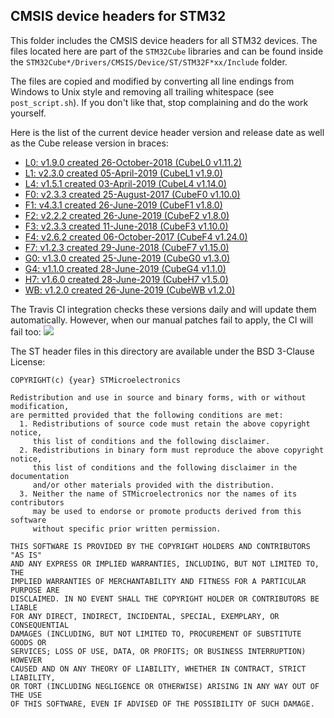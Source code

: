 ## CMSIS device headers for STM32

This folder includes the CMSIS device headers for all STM32 devices.
The files located here are part of the `STM32Cube` libraries and can be found inside the `STM32Cube*/Drivers/CMSIS/Device/ST/STM32F*xx/Include` folder.  

The files are copied and modified by converting all line endings from Windows to Unix style and removing all trailing whitespace (see `post_script.sh`). If you don't like that, stop complaining and do the work yourself.

Here is the list of the current device header version and release date as well as the Cube release version in braces:

- [L0: v1.9.0 created 26-October-2018 (CubeL0 v1.11.2)](http://www.st.com/en/embedded-software/stm32cubel0.html)
- [L1: v2.3.0 created 05-April-2019 (CubeL1 v1.9.0)](http://www.st.com/en/embedded-software/stm32cubel1.html)
- [L4: v1.5.1 created 03-April-2019 (CubeL4 v1.14.0)](http://www.st.com/en/embedded-software/stm32cubel4.html)
- [F0: v2.3.3 created 25-August-2017 (CubeF0 v1.10.0)](http://www.st.com/en/embedded-software/stm32cubef0.html)
- [F1: v4.3.1 created 26-June-2019 (CubeF1 v1.8.0)](http://www.st.com/en/embedded-software/stm32cubef1.html)
- [F2: v2.2.2 created 26-June-2019 (CubeF2 v1.8.0)](http://www.st.com/en/embedded-software/stm32cubef2.html)
- [F3: v2.3.3 created 11-June-2018 (CubeF3 v1.10.0)](http://www.st.com/en/embedded-software/stm32cubef3.html)
- [F4: v2.6.2 created 06-October-2017 (CubeF4 v1.24.0)](http://www.st.com/en/embedded-software/stm32cubef4.html)
- [F7: v1.2.3 created 29-June-2018 (CubeF7 v1.15.0)](http://www.st.com/en/embedded-software/stm32cubef7.html)
- [G0: v1.3.0 created 25-June-2019 (CubeG0 v1.3.0)](http://www.st.com/en/embedded-software/stm32cubeg0.html)
- [G4: v1.1.0 created 28-June-2019 (CubeG4 v1.1.0)](http://www.st.com/en/embedded-software/stm32cubeg4.html)
- [H7: v1.6.0 created 28-June-2019 (CubeH7 v1.5.0)](http://www.st.com/en/embedded-software/stm32cubeh7.html)
- [WB: v1.2.0 created 26-June-2019 (CubeWB v1.2.0)](http://www.st.com/en/embedded-software/stm32cubewb.html)

The Travis CI integration checks these versions daily and will update them automatically.
However, when our manual patches fail to apply, the CI will fail too: [![](https://travis-ci.org/modm-io/cmsis-header-stm32.svg?branch=master)](https://travis-ci.org/modm-io/cmsis-header-stm32)

The ST header files in this directory are available under the BSD 3-Clause License:
```
COPYRIGHT(c) {year} STMicroelectronics

Redistribution and use in source and binary forms, with or without modification,
are permitted provided that the following conditions are met:
  1. Redistributions of source code must retain the above copyright notice,
     this list of conditions and the following disclaimer.
  2. Redistributions in binary form must reproduce the above copyright notice,
     this list of conditions and the following disclaimer in the documentation
     and/or other materials provided with the distribution.
  3. Neither the name of STMicroelectronics nor the names of its contributors
     may be used to endorse or promote products derived from this software
     without specific prior written permission.

THIS SOFTWARE IS PROVIDED BY THE COPYRIGHT HOLDERS AND CONTRIBUTORS "AS IS"
AND ANY EXPRESS OR IMPLIED WARRANTIES, INCLUDING, BUT NOT LIMITED TO, THE
IMPLIED WARRANTIES OF MERCHANTABILITY AND FITNESS FOR A PARTICULAR PURPOSE ARE
DISCLAIMED. IN NO EVENT SHALL THE COPYRIGHT HOLDER OR CONTRIBUTORS BE LIABLE
FOR ANY DIRECT, INDIRECT, INCIDENTAL, SPECIAL, EXEMPLARY, OR CONSEQUENTIAL
DAMAGES (INCLUDING, BUT NOT LIMITED TO, PROCUREMENT OF SUBSTITUTE GOODS OR
SERVICES; LOSS OF USE, DATA, OR PROFITS; OR BUSINESS INTERRUPTION) HOWEVER
CAUSED AND ON ANY THEORY OF LIABILITY, WHETHER IN CONTRACT, STRICT LIABILITY,
OR TORT (INCLUDING NEGLIGENCE OR OTHERWISE) ARISING IN ANY WAY OUT OF THE USE
OF THIS SOFTWARE, EVEN IF ADVISED OF THE POSSIBILITY OF SUCH DAMAGE.
```
